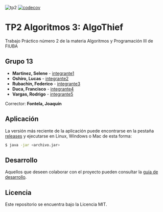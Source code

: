 ![tp2](https://github.com/SeleneMartinez/Algo3_AlgoThief/actions/workflows/build.yml/badge.svg) [![codecov](https://codecov.io/gh/SeleneMartinez/Algo3_AlgoThief/branch/master/graph/badge.svg)](https://codecov.io/gh/SeleneMartinez/Algo3_AlgoThief)

# TP2 Algoritmos 3: AlgoThief 

Trabajo Práctico número 2 de la materia Algoritmos y Programación III de FIUBA

## Grupo 13

* **Martinez, Selene** - [integrante1](https://github.com/SeleneMartinez)
* **Oshiro, Lucas** - [integrante2](https://github.com/LucasOshiro1)
* **Rubachin, Federico** - [integrante3](https://github.com/federubachin)
* **Duca, Francisco** - [integrante4](https://github.com/franciscoduc4)
* **Vargas, Rodrigo** - [integrante5](https://github.com/Scuero)

Corrector: **Fontela, Joaquín**

## Aplicación

La versión más reciente de la aplicación puede encontrarse en la pestaña [releases](https://github.com/SeleneMartinez/Algo3_AlgoThief/releases/latest) y ejecutarse en Linux, Windows o Mac de esta forma:

```bash
$ java -jar <archivo.jar>
```

## Desarrollo

Aquellos que deseen colaborar con el proyecto pueden consultar la [guía de desarrollo](./docs/Desarrollo.md).

## Licencia

Este repositorio se encuentra bajo la Licencia MIT.
